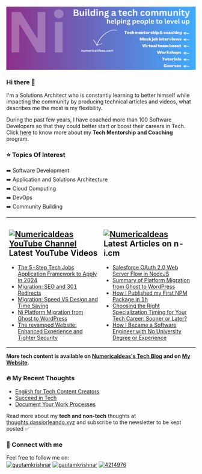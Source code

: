 <a href="https://numericaideas.com" target="blank"><img align="center" src="my-github-banner.png" alt="dassiorleando" /></a>

### Hi there 👋
I'm a Solutions Architect who is constantly learning to better himself while impacting the community by producing technical articles and videos, what describes me the most is my flexibility.

During the past few years, I have coached more than 100 Software Developers so that they could better start or boost their careers in Tech. Click [here](https://numericaideas.com/services/tech-mentorship/) to know more about my **Tech Mentorship and Coaching** program.

### ⭐ Topics Of Interest
➡️ Software Development <br/>
➡️ Application and Solutions Architecture <br/>
➡️ Cloud Computing <br/>
➡️ DevOps <br/>
➡️ Community Building <br/>

<!--
**dassiorleando/dassiorleando** is a ✨ _special_ ✨ repository because its `README.md` (this file) appears on your GitHub profile.

Here are some ideas to get you started:

- 🔭 I’m currently working on ...
- 🌱 I’m currently learning ...
- 👯 I’m looking to collaborate on ...
- 🤔 I’m looking for help with ...
- 💬 Ask me about ...
- 📫 How to reach me: ...
- 😄 Pronouns: ...
- ⚡ Fun fact: ...
-->

<table><tr><td valign="top" width="50%">

## <a href="https://www.youtube.com/@numericaideas"><img src="https://raw.githubusercontent.com/rahuldkjain/github-profile-readme-generator/master/src/images/icons/Social/youtube.svg" title="NumericaIdeas YouTube Channel" alt="NumericaIdeas YouTube Channel" width="30"/> </a>   Latest YouTube Videos      
 
<!-- YOUTUBE-VIDEOS-LIST:START -->
- [The 5-Step Tech Jobs Application Framework to Apply in 2024](https://www.youtube.com/watch?v=jU_8xL9ywfA)
- [Migration: SEO and 301 Redirects](https://www.youtube.com/watch?v=YonptTEEqWk)
- [Migration: Speed VS Design and Time Saving](https://www.youtube.com/watch?v=zV_ocd33-ZQ)
- [Ni Platform Migration from Ghost to WordPress](https://www.youtube.com/watch?v=bqD0Pp_qDbk)
- [The revamped Website: Enhanced Experience and Tighter Security](https://www.youtube.com/watch?v=L4LAw3MYsxA)
<!-- YOUTUBE-VIDEOS-LIST:END -->
 
</td><td valign="top" width="50%">

## <a href="https://numericaideas.com/blog/author/dassiorleando"><img src="https://avatars.githubusercontent.com/u/84835921?s=48&v=4" title="NumericaIdeas" alt="NumericaIdeas" width="25"/></a>   Latest Articles on n-i.cm     
<!-- TECH-POSTS-LIST:START -->
- [Salesforce OAuth 2.0 Web Server Flow in NodeJS](https://numericaideas.com/blog/salesforce-oauth2-web-server-flow/)
- [Summary of Platform Migration from Ghost to WordPress](https://numericaideas.com/blog/platform-migration-from-ghost-to-wordpress/)
- [How I Published my First NPM Package in 1h](https://numericaideas.com/blog/how-i-published-my-first-npm-package-in-1h/)
- [Choosing the Right Specialization Timing for Your Tech Career: Sooner or Later?](https://numericaideas.com/blog/career-specialization-timing/)
- [How I Became a Software Engineer with No University Degree or Experience](https://numericaideas.com/blog/software-engineer-no-university-degree-or-experience/)
<!-- TECH-POSTS-LIST:END -->

</td></tr></table>

**More tech content is available on [NumericaIdeas's Tech Blog](https://numericaideas.com/blog) and on [My Website](https://dassiorleando.xyz/).**

### 🔥 My Recent Thoughts
<!-- MY-THOUGHTS-LIST:START -->
- [English for Tech Content Creators](https://thoughts.dassiorleando.xyz/english-tech-content-creators/)
- [Succeed in Tech](https://thoughts.dassiorleando.xyz/succeed-in-tech/)
- [Document Your Work Processes](https://thoughts.dassiorleando.xyz/document-your-work-processes/)
<!-- MY-THOUGHTS-LIST:END -->

Read more about my **tech and non-tech** thoughts at [thoughts.dassiorleando.xyz](https://thoughts.dassiorleando.xyz) and subscribe to the newsletter to be kept posted ✅

### 👥 Connect with me
Feel free to follow me on: <br/>
<a href="https://twitter.com/dassiorleando" target="blank"><img align="center" src="https://raw.githubusercontent.com/rahuldkjain/github-profile-readme-generator/master/src/images/icons/Social/twitter.svg" alt="gautamkrishnar" height="30" width="40" /></a>
<a href="https://www.linkedin.com/in/dassi-orleando-257b04ab" target="blank"><img align="center" src="https://raw.githubusercontent.com/rahuldkjain/github-profile-readme-generator/master/src/images/icons/Social/linked-in-alt.svg" alt="gautamkrishnar" height="30" width="40" /></a>
<a href="https://stackoverflow.com/users/4004167" target="blank"><img align="center" src="https://raw.githubusercontent.com/rahuldkjain/github-profile-readme-generator/master/src/images/icons/Social/stack-overflow.svg" alt="4214976" height="30" width="40" /></a>
